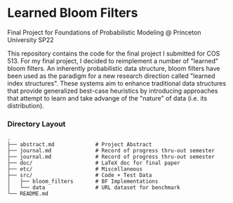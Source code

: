 # Learned Bloom Filters
Final Project for Foundations of Probabilistic Modeling @ Princeton University SP22

This repository contains the code for the final project I submitted for COS 513. For my final project, I decided to reimplement a number of "learned" bloom filters. An inherently probabilistic data structure, bloom filters have been used as the paradigm for a new research direction called "learned index structures". These systems aim to enhance traditional data structures that provide generalized best-case heuristics by introducing approaches that attempt to learn and take advange of the "nature" of data (i.e. its distribution).

### Directory Layout

    .
    ├── abstract.md             # Project Abstract
    ├── journal.md              # Record of progress thru-out semester
    ├── journal.md              # Record of progress thru-out semester
    ├── doc/                    # LaTeX doc for final paper
    ├── etc/                    # Miscellaneous
    ├── src/                    # Code + Test Data
    │   ├── bloom_filters       # BF Implementations
    │   └── data                # URL dataset for benchmark
    └── README.md
